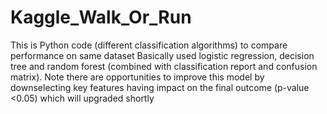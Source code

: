 # Kaggle_Walk_Or_Run
This is Python code (different classification algorithms) to compare performance on same dataset
Basically used logistic regression, decision tree and random forest (combined with classification report and confusion matrix). 
Note there are opportunities to improve this model by downselecting key features having impact on the final outcome (p-value <0.05) which will upgraded shortly
